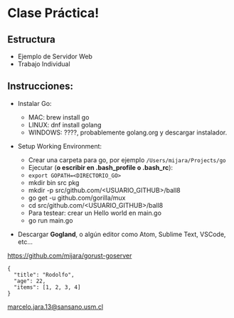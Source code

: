 # Clase Práctica!

## Estructura

- Ejemplo de Servidor Web
- Trabajo Individual

## Instrucciones:

- Instalar Go:
  - MAC: brew install go
  - LINUX: dnf install golang
  - WINDOWS: ????, probablemente golang.org y descargar instalador.
- Setup Working Environment:
  - Crear una carpeta para go, por ejemplo `/Users/mijara/Projects/go`
  - Ejecutar (**o escribir en .bash_profile o .bash_rc**): 
  - `export GOPATH=<DIRECTORIO_GO>`
  - mkdir bin src pkg
  - mkdir -p src/github.com/<USUARIO_GITHUB>/ball8
  - go get -u github.com/gorilla/mux
  - cd src/github.com/<USUARIO_GITHUB>/ball8
  - Para testear: crear un Hello world en main.go
  - go run main.go


- Descargar **Gogland**, o algún editor como Atom, Sublime Text, VSCode, etc...

https://github.com/mijara/gorust-goserver

```
{
  "title": "Rodolfo",
  "age": 22,
  "items": [1, 2, 3, 4]
}
```

marcelo.jara.13@sansano.usm.cl
